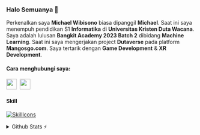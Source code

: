 ### Halo Semuanya 👋
Perkenalkan saya **Michael Wibisono** biasa dipanggil **Michael**. Saat ini saya menempuh pendidikan S1 **Informatika** di **Universitas Kristen Duta Wacana**. Saya adalah lulusan **Bangkit Academy 2023 Batch 2** dibidang **Machine Learning**. Saat ini saya mengerjakan project **Dutaverse** pada platform **Mangosgo.com**. Saya tertarik dengan **Game Development** & **XR Development**.

#### Cara menghubungi saya:
  <a href="https://www.linkedin.com/in/michael-wibisono/"><img height="28" src="https://upload.wikimedia.org/wikipedia/commons/8/81/LinkedIn_icon.svg"></a>&nbsp;
  <a href="https://www.instagram.com/mekelwheeler/"><img height="28" src="https://upload.wikimedia.org/wikipedia/commons/e/e7/Instagram_logo_2016.svg"></a>&nbsp;
#### Skill
[![SkillIcons](https://skillicons.dev/icons?i=cs,unity,py,tensorflow)](https://skillicons.dev)<br/>

<details>
<summary>Github Stats ⚡</summary>
<a href="https://github.com/MekelWibi">
  <img height="180em" src="https://github-readme-stats-eight-theta.vercel.app/api?username=MekelWibi&show_icons=true&theme=algolia&include_all_commits=true&count_private=true"/>
  <img height="180em" src="https://github-readme-stats-eight-theta.vercel.app/api/top-langs/?username=MekelWibi&layout=compact&langs_count=8&theme=algolia"/>
</a>
</p>
</details>

